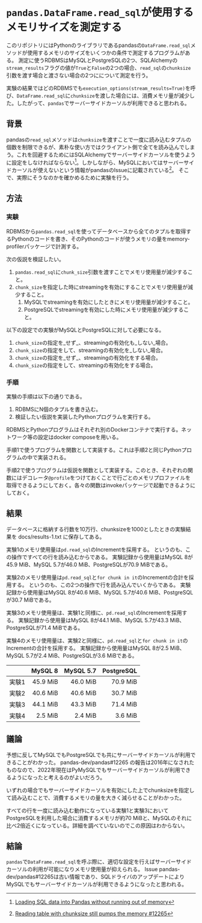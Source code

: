 # `pandas.DataFrame.read_sql`が使用するメモリサイズを測定する

このリポジトリにはPythonのライブラリであるpandasの`DataFrame.read_sql`メソッドが使用するメモリのサイズをいくつかの条件で測定するプログラムがある。
測定に使うRDBMSはMySQLとPostgreSQLの2つ、SQLAlchemyの`stream_results`フラグの値が`True`と`False`の2つの場合、`read_sql`の`chunksize`引数を渡す場合と渡さない場合の2つにについて測定を行う。

実験の結果ではどのRDBMSでも`execution_options(stream_results=True)`を呼び、`DataFrame.read_sql`に`chunksize`を渡した場合には、消費メモリ量が減少した。したがって、`pandas`でサーバーサイドカーソルが利用できると思われる。

## 背景

pandasの`read_sql`メソッドは`chunksize`を渡すことで一度に読み込むタプルの個数を制限できるが、素朴な使い方ではクライアント側で全てを読み込んでしまう。これを回避するためにはSQLAlchemyでサーバーサイドカーソルを使うように設定をしなければならない[^1]。しかしながら、MySQLにおいてはサーバーサイドカーソルが使えないという情報がpandasのIssueに記載されている[^2]。
そこで、実際にそうなのかを確かめるために実験を行う。

## 方法

### 実験

RDBMSから`pandas.read_sql`を使ってデータベースから全てのタプルを取得するPythonのコードを書き、そのPythonのコードが使うメモリの量をmemory-profilerパッケージで計測する。

次の仮説を検証したい。

1. `pandas.read_sql`に`chunk_size`引数を渡すことでメモリ使用量が減少すること。
2. `chunk_size`を指定した時にstreamingを有効にすることでメモリ使用量が減少すること。
    1. MySQLでstreamingを有効にしたときにメモリ使用量が減少すること。
    2. PostgreSQLでstreamingを有効にした時にメモリ使用量が減少すること。

以下の設定での実験がMySQLとPostgreSQLに対して必要になる。

1. `chunk_size`の指定を_せず_、streamingの有効化も_しない_場合。
2. `chunk_size`の指定をして、streamingの有効化を_しない_場合。
3. `chunk_size`の指定を_せず_、streamingの有効化をする場合。
4. `chunk_size`の指定をして、streamingの有効化をする場合。

### 手順

実験の手順は以下の通りである。

1. RDBMSにN個のタプルを書き込む。
2. 検証したい仮説を実装したPythonプログラムを実行する。

RDBMSとPythonプログラムはそれぞれ別のDockerコンテナで実行する。ネットワーク等の設定はdocker composeを用いる。

手順1で使うプログラムを関数として実装する。これは手順2と同じPythonプログラムの中で実装される。

手順2で使うプログラムは仮説を関数として実装する。このとき、それぞれの関数にはデコレータ`@profile`をつけておくことで行ごとのメモリプロファイルを取得できるようにしておく。各々の関数はinvokeパッケージで起動できるようにしておく。

## 結果

データベースに格納する行数を10万行、chunksizeを1000としたときの実験結果を docs/results-1.txt に保存してある。

実験1のメモリ使用量は`pd.read_sql`のIncrementを採用する。
というのも、この操作ですべての行を読み込むからである。
実験記録から使用量はMySQL 8が45.9 MiB、MySQL 5.7が46.0 MiB、PostgreSQLが70.9 MiBである。

実験2のメモリ使用量は`pd.read_sql`と`for chunk in it`のIncrementの合計を採用する。
というのも、この2つの操作で行を読み込んでいくからである。
実験記録から使用量はMySQL 8が40.6 MiB、MySQL 5.7が40.6 MiB、PostgreSQLが30.7 MiBである。

実験3のメモリ使用量は、実験1と同様に、`pd.read_sql`のIncrementを採用する。
実験記録から使用量はMySQL 8が44.1 MiB、MySQL 5.7が43.3 MiB、PostgreSQLが71.4 MiBである。

実験4のメモリ使用量は、実験2と同様に、`pd.read_sql`と`for chunk in it`のIncrementの合計を採用する。
実験記録から使用量はMySQL 8が2.5 MiB、MySQL 5.7が2.4 MiB、PostgreSQLが3.6 MiBである。

|        | MySQL 8  | MySQL 5.7 | PostgreSQL |
|:------:|---------:|----------:|-----------:|
| 実験1  | 45.9 MiB |  46.0 MiB |   70.9 MiB |
| 実験2  | 40.6 MiB |  40.6 MiB |   30.7 MiB |
| 実験3  | 44.1 MiB |  43.3 MiB |   71.4 MiB |
| 実験4  |  2.5 MiB |   2.4 MiB |    3.6 MiB |

## 議論

予想に反してMySQLでもPostgreSQLでも共にサーバーサイドカーソルが利用できることがわかった。
pandas-dev/pandas#12265 の報告は2016年になされたものなので、2022年現在はPyMySQLでもサーバーサイドカーソルが利用できるようになったと考えるのがよいだろう。

いずれの場合でもサーバーサイドカーソルを有効にした上でchunksizeを指定して読み込むことで、消費するメモリの量を大きく減らせることがわかった。

すべての行を一度に読み込む動作になっている実験1と実験3においてPostgreSQLを利用した場合に消費するメモリが約70 MiBと、MySQLのそれに比べ2倍近くになっている。詳細を調べていないのでこの原因はわからない。

## 結論

`pandas`で`DataFrame.read_sql`を呼ぶ際に、適切な設定を行えばサーバーサイドカーソルの利用が可能になりメモリ使用量が抑えられる。
Issue pandas-dev/pandas#12265は古い情報であり、SQLドライバのアップデートによりMySQLでもサーバーサイドカーソルが利用できるようになったと思われる。

[^1]: [Loading SQL data into Pandas without running out of memory](https://pythonspeed.com/articles/pandas-sql-chunking/)

[^2]: [Reading table with chunksize still pumps the memory #12265](https://github.com/pandas-dev/pandas/issues/12265)
